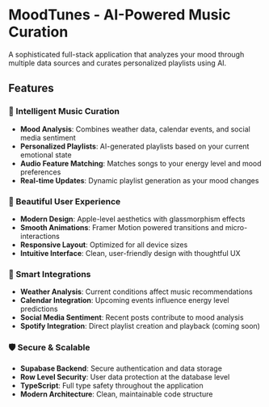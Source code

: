 # MoodTunes - AI-Powered Music Curation

A sophisticated full-stack application that analyzes your mood through multiple data sources and curates personalized playlists using AI.

## Features

### 🎵 Intelligent Music Curation
- **Mood Analysis**: Combines weather data, calendar events, and social media sentiment
- **Personalized Playlists**: AI-generated playlists based on your current emotional state
- **Audio Feature Matching**: Matches songs to your energy level and mood preferences
- **Real-time Updates**: Dynamic playlist generation as your mood changes

### 🌟 Beautiful User Experience
- **Modern Design**: Apple-level aesthetics with glassmorphism effects
- **Smooth Animations**: Framer Motion powered transitions and micro-interactions
- **Responsive Layout**: Optimized for all device sizes
- **Intuitive Interface**: Clean, user-friendly design with thoughtful UX

### 🔗 Smart Integrations
- **Weather Analysis**: Current conditions affect music recommendations
- **Calendar Integration**: Upcoming events influence energy level predictions
- **Social Media Sentiment**: Recent posts contribute to mood analysis
- **Spotify Integration**: Direct playlist creation and playback (coming soon)

### 🛡️ Secure & Scalable
- **Supabase Backend**: Secure authentication and data storage
- **Row Level Security**: User data protection at the database level
- **TypeScript**: Full type safety throughout the application
- **Modern Architecture**: Clean, maintainable code structure

